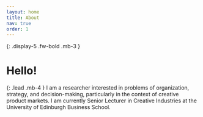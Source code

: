 ```yaml
---
layout: home
title: About
nav: true
order: 1
---
```


{: .display-5 .fw-bold .mb-3 }
# Hello!

{: .lead .mb-4 }
I am a researcher interested in problems of organization, strategy, and
decision-making, particularly in the context of creative product markets. I am
currently Senior Lecturer in Creative Industries at the University of Edinburgh
Business School.
